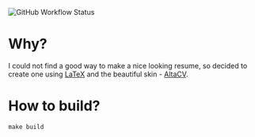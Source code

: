 ![GitHub Workflow Status](https://img.shields.io/github/workflow/status/yvoderatskyi/resume/CI?style=for-the-badge)

# Why?

I could not find a good way to make a nice looking resume, so decided to create one using [LaTeX](https://www.latex-project.org/) and the beautiful skin - [AltaCV](https://github.com/liantze/AltaCV).

# How to build?

```shell
make build
```
